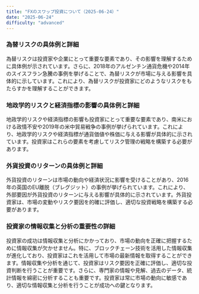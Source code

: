 ```yaml
---
title: "FXのスワップ投資について（2025-06-24）"
date: "2025-06-24"
difficulty: "advanced"
---
```


### 為替リスクの具体例と詳細

為替リスクは投資家や企業にとって重要な要素であり、その影響を理解するために具体例が示されています。さらに、2018年のアルゼンチン通貨危機や2014年のスイスフラン急騰の事例を挙げることで、為替リスクが市場に与える影響を具体的に示しています。これにより、為替リスクが投資家にどのようなリスクをもたらすかを理解することができます。

### 地政学的リスクと経済指標の影響の具体例と詳細

地政学的リスクや経済指標の影響も投資家にとって重要な要素であり、南米における政情不安や2019年の米中貿易戦争の事例が挙げられています。これにより、地政学的リスクや経済指標が通貨価値や株価に与える影響が具体的に示されています。投資家はこれらの要素を考慮してリスク管理の戦略を構築する必要があります。

### 外貨投資のリターンの具体例と詳細

外貨投資のリターンは市場の動向や経済状況に影響を受けることがあり、2016年の英国のEU離脱（ブレグジット）の事例が挙げられています。これにより、外部要因が外貨投資のリターンに与える影響が具体的に示されています。外貨投資家は、市場の変動やリスク要因を的確に評価し、適切な投資戦略を構築する必要があります。

### 投資家の情報収集と分析の重要性の詳細

投資家の成功は情報収集と分析にかかっており、市場の動向を正確に把握するために情報収集が欠かせません。特に、ブロックチェーン技術を活用した情報収集が進化しており、投資家はこれを活用して市場の最新情報を取得することができます。情報収集や分析を通じて、投資家はリスク要因を正確に評価し、適切な投資判断を行うことが重要です。さらに、専門家の情報や見解、過去のデータ、統計情報を綿密に分析することも重要です。投資家は常に市場の動向に敏感であり、適切な情報収集と分析を行うことが成功への鍵となります。
